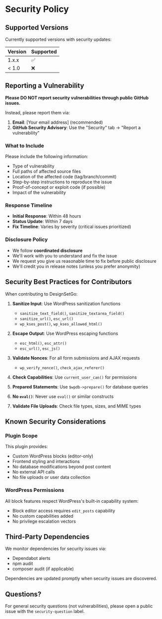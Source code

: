 # Security Policy

## Supported Versions

Currently supported versions with security updates:

| Version | Supported          |
| ------- | ------------------ |
| 1.x.x   | :white_check_mark: |
| < 1.0   | :x:                |

## Reporting a Vulnerability

**Please DO NOT report security vulnerabilities through public GitHub issues.**

Instead, please report them via:

1. **Email**: [Your email address] (recommended)
2. **GitHub Security Advisory**: Use the "Security" tab → "Report a vulnerability"

### What to Include

Please include the following information:

- Type of vulnerability
- Full paths of affected source files
- Location of the affected code (tag/branch/commit)
- Step-by-step instructions to reproduce the issue
- Proof-of-concept or exploit code (if possible)
- Impact of the vulnerability

### Response Timeline

- **Initial Response**: Within 48 hours
- **Status Update**: Within 7 days
- **Fix Timeline**: Varies by severity (critical issues prioritized)

### Disclosure Policy

- We follow **coordinated disclosure**
- We'll work with you to understand and fix the issue
- We request you give us reasonable time to fix before public disclosure
- We'll credit you in release notes (unless you prefer anonymity)

## Security Best Practices for Contributors

When contributing to DesignSetGo:

1. **Sanitize Input**: Use WordPress sanitization functions
   - `sanitize_text_field()`, `sanitize_textarea_field()`
   - `sanitize_url()`, `esc_url()`
   - `wp_kses_post()`, `wp_kses_allowed_html()`

2. **Escape Output**: Use WordPress escaping functions
   - `esc_html()`, `esc_attr()`
   - `esc_url()`, `esc_js()`

3. **Validate Nonces**: For all form submissions and AJAX requests
   - `wp_verify_nonce()`, `check_ajax_referer()`

4. **Check Capabilities**: Use `current_user_can()` for permissions

5. **Prepared Statements**: Use `$wpdb->prepare()` for database queries

6. **No `eval()`**: Never use `eval()` or similar constructs

7. **Validate File Uploads**: Check file types, sizes, and MIME types

## Known Security Considerations

### Plugin Scope

This plugin provides:
- Custom WordPress blocks (editor-only)
- Frontend styling and interactions
- No database modifications beyond post content
- No external API calls
- No file uploads or user data collection

### WordPress Permissions

All block features respect WordPress's built-in capability system:
- Block editor access requires `edit_posts` capability
- No custom capabilities added
- No privilege escalation vectors

## Third-Party Dependencies

We monitor dependencies for security issues via:
- Dependabot alerts
- npm audit
- composer audit (if applicable)

Dependencies are updated promptly when security issues are discovered.

## Questions?

For general security questions (not vulnerabilities), please open a public issue with the `security-question` label.
